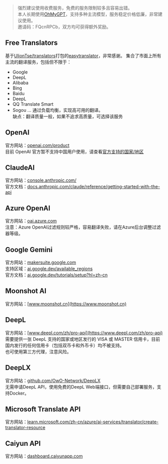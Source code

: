 > 强烈建议使用收费服务，免费的服务限制较多且容易出错。  
> 本人长期使用[OhMyGPT](https://www.ohmygpt.com?aff=FQcnRPCb)，支持多种主流模型，服务稳定价格低廉，非常建议使用。     
> 邀请码：FQcnRPCb，双方均可获得额外奖励。  

## Free Translators
基于[UlionTse/translators](https://github.com/UlionTse/translators)打包的[easytranslator](https://github.com/versun/easytranslator/)，非常感谢。
集合了市面上所有主流的翻译服务，包括但不限于：  
- Google
- DeepL
- Alibaba
- Bing
- Baidu
- DeepL
- QQ Translate Smart
- Sogou
...
通过负载均衡，实现高可用的翻译。   
缺点：翻译质量一般，如果不追求高质量，可选择该服务  

## OpenAI
官方网站：[openai.com/product](https://openai.com/product)  
目前 OpenAI 官方暂不支持中国用户使用，请查看[官方支持的国家/地区](https://platform.openai.com/docs/supported-countries)

## ClaudeAI
官方网站：[console.anthropic.com/](https://console.anthropic.com/)  
官方文档：[docs.anthropic.com/claude/reference/getting-started-with-the-api](https://docs.anthropic.com/claude/reference/getting-started-with-the-api)

## Azure OpenAI
官方网站：[oai.azure.com](https://oai.azure.com)  
注意：Azure OpenAI过滤规则较严格，容易翻译失败，请在Azure后台调整过滤器等级。

## Google Gemini
官方网站：[makersuite.google.com](https://makersuite.google.com)  
支持区域：[ai.google.dev/available_regions](https://ai.google.dev/available_regions)  
官方文档：[ai.google.dev/tutorials/setup?hl=zh-cn](https://ai.google.dev/tutorials/setup?hl=zh-cn)  

## Moonshot AI
官方网站：[www.moonshot.cn](https://www.moonshot.cn)

## DeepL
官方网站：[www.deepl.com/zh/pro-api](https://www.deepl.com/zh/pro-api)  
需要提供一张 DeepL 支持的国家或地区发行的 VISA 或 MASTER 信用卡，目前国内发行的任何信用卡（包括双币卡和外币卡）均不被支持。  
也可使用第三方代理，注意风险。

## DeepLX
官方网站：[github.com/OwO-Network/DeepLX](https://github.com/OwO-Network/DeepLX)  
无需申请DeepL API，使用免费的DeepL Web端接口，但需要自己部署服务，支持Docker。

## Microsoft Translate API
官方网站：[learn.microsoft.com/zh-cn/azure/ai-services/translator/create-translator-resource](https://learn.microsoft.com/zh-cn/azure/ai-services/translator/create-translator-resource)

## Caiyun API
官方网站：[dashboard.caiyunapp.com](https://dashboard.caiyunapp.com)
